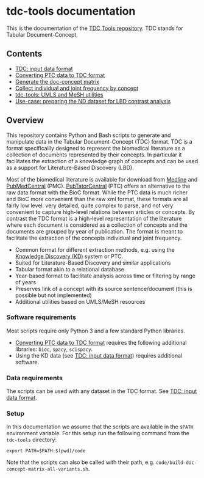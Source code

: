 # tdc-tools documentation

This is the documentation of the [TDC Tools repository](https://github.com/erwanm/tdc-tools). TDC stands for Tabular Document-Concept.

## Contents

* [TDC: input data format](input-data-format)
* [Converting PTC data to TDC format](converting-ptc-data-to-tdc-format)
* [Generate the doc-concept matrix](generating-doc-concept-matrix-data)
* [Collect individual and joint frequency by concept](collecting-frequency-by-concept)
* [tdc-tools: UMLS and MeSH utilities](umls-mesh-utilities)
* [Use-case: preparing the ND dataset for LBD contrast analysis](ND-use-case)


## Overview

This repository contains Python and Bash scripts to generate and manipulate data in the Tabular Document-Concept (TDC) format. TDC is a format specificailly designed to represent the biomedical literature as a collection of documents represented by their concepts. In particular it facilitates the extraction of a knowledge graph of concepts and can be used as a support for Literature-Based Discovery (LBD).

Most of the biomedical literature is available for download from [Medline](https://www.nlm.nih.gov/medline/index.html) and [PubMedCentral](https://www.ncbi.nlm.nih.gov/pmc/) (PMC). [PubTatorCentral](https://www.ncbi.nlm.nih.gov/research/pubtator) (PTC) offers an alternative to the raw data format with the BioC format. While the PTC data is much richer and BioC more convenient than the raw xml format, these formats are all fairly low level: very detailed, quite complex to parse, and not very convenient to capture high-level relations between articles or concepts. By contrast the TDC format is a high-level representation of the literature where each document is considered as a collection of concepts and the documents are grouped by year of publication. The format is meant to facilitate the extraction of the concepts individual and joint frequency.

* Common format for different extraction methods, e.g. using the [Knowledge Discovery (KD)](https://github.com/erwanm/kd-data-tools) system or PTC.
* Suited for Literature-Based Discovery and similar applications
* Tabular format akin to a relational database 
* Year-based format to facilitate analysis across time or filtering by range of years
* Preserves link of a concept with its source sentence/document (this is possible but not implemented) 
* Additional utilities based on UMLS/MeSH resources

### Software requirements

Most scripts require only Python 3 and a few standard Python libraries. 

* [Converting PTC data to TDC format](converting-ptc-data-to-tdc-format) requires the following additional libraries: `bioc`, `spacy`, `scispacy`.
* Using the KD data (see [TDC: input data format](input-data-format)) requires additional software.

### Data requirements

The scripts can be used with any dataset in the TDC format. See [TDC: input data format](input-data-format).

### Setup

In this documentation we assume that the scripts are available in the `$PATH` environment variable. For this setup run the following command from the `tdc-tools` directory:

```
export PATH=$PATH:$(pwd)/code
```

Note that the scripts can also be called with their path, e.g. `code/build-doc-concept-matrix-all-variants.sh`.

